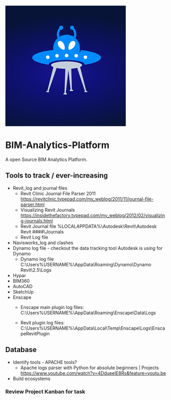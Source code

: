 ![Image Alien](https://github.com/DaltonGOO/BIM-Analytics-Platform/blob/master/06_Images/Logo%20v3%20WIth%20just%20the%20Alien_25.png)

# BIM-Analytics-Platform
A open Source BIM Analytics Platform. 


## Tools to track / ever-increasing
- Revit_log and journal files
  - Revit Clinic Journal File Parser 2011 
    https://revitclinic.typepad.com/my_weblog/2011/11/journal-file-parser.html
  - Visualizing Revit Journals
    https://insidethefactory.typepad.com/my_weblog/2012/02/visualizing-journals.html
  - Revit Journal file
    %LOCALAPPDATA%\Autodesk\Revit\Autodesk Revit ####\Journals
  - Revit Log file
- Navisworks_log and clashes
- Dynamo log file - checkout the data tracking tool Autodesk is using for Dynamo
  - Dynamo log file
    C:\Users\%USERNAME%\AppData\Roaming\Dynamo\Dynamo Revit\2.5\Logs
- Hypar
- BIM360
- AutoCAD
- SketchUp
- Enscape
  - Enscape main plugin log files:
    C:\Users\%USERNAME%\AppData\Roaming\Enscape\Data\Logs

  - Revit plugin log files:
    C:\Users\%USERNAME%\AppData\Local\Temp\Enscape\Logs\EnscapeRevitPlugin



## Database
- Identify tools - APACHE tools?
  - Apache logs parser with Python for absolute beginners | Projects
    https://www.youtube.com/watch?v=4DdueeIE8Rs&feature=youtu.be
- Build ecosystems


### Review Project Kanban for task
